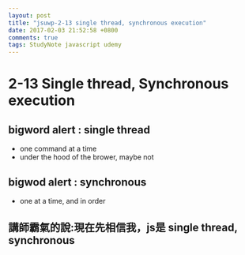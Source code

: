 ```yaml
---
layout: post
title: "jsuwp-2-13 single thread, synchronous execution"
date: 2017-02-03 21:52:58 +0800
comments: true
tags: StudyNote javascript udemy
---
```


<!--more-->
# 2-13 Single thread, Synchronous execution

## bigword alert : single thread
- one command at a time
- under the hood of the brower, maybe not

## bigwod alert : synchronous
- one at a time, and in order

## 講師霸氣的說:現在先相信我，js是 single thread, synchronous